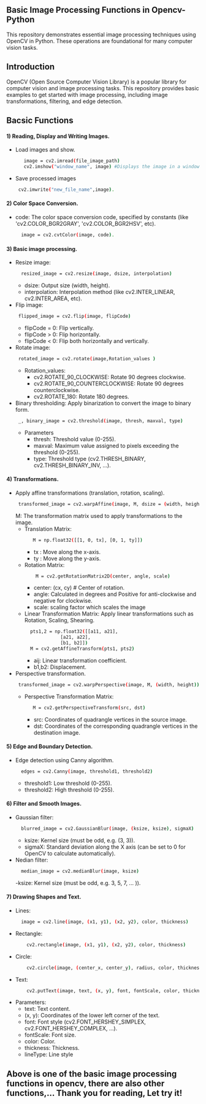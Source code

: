 ## Basic Image Processing Functions in Opencv-Python
This repository demonstrates essential image processing techniques using OpenCV in Python. These operations are foundational for many computer vision tasks.

## Introduction

OpenCV (Open Source Computer Vision Library) is a popular library for computer vision and image processing tasks. This repository provides basic examples to get started with image processing, including image transformations, filtering, and edge detection.

## Bacsic Functions
 #### 1) Reading, Display and Writing Images.
  - Load images and show.
    
    ```bash
       image = cv2.imread(file_image_path)
       cv2.imshow("window_name", image) #Displays the image in a window.
    ```
  - Save processed images
     ```bash
      cv2.imwrite("new_file_name",image).
    ```
  #### 2) Color Space Conversion.
  - code: The color space conversion code, specified by constants (like 'cv2.COLOR_BGR2GRAY', 'cv2.COLOR_BGR2HSV', etc).
    ```bash
      image = cv2.cvtColor(image, code).
    ```
  #### 3) Basic image processing.
  - Resize image:
    ```bash
      resized_image = cv2.resize(image, dsize, interpolation)
    ```
      - dsize: Output size (width, height).
      - interpolation: Interpolation method (like cv2.INTER_LINEAR, cv2.INTER_AREA, etc).
  - Flip image:
     ```bash
      flipped_image = cv2.flip(image, flipCode)
    ```
     - flipCode = 0: Flip vertically.
     - flipCode > 0: Flip horizontally.
     - flipCode < 0: Flip both horizontally and vertically.
  - Rotate image:
     ```bash
      rotated_image = cv2.rotate(image,Rotation_values )
    ```
     - Rotation_values:
       - cv2.ROTATE_90_CLOCKWISE: Rotate 90 degrees clockwise.
       - cv2.ROTATE_90_COUNTERCLOCKWISE: Rotate 90 degrees counterclockwise.
       - cv2.ROTATE_180: Rotate 180 degrees.
  - Binary thresholding:
    Apply binarization to convert the image to binary form.
     ```bash
      _, binary_image = cv2.threshold(image, thresh, maxval, type)
    ```
     - Parameters 
       - thresh: Threshold value (0-255).
       - maxval: Maximum value assigned to pixels exceeding the threshold (0-255).
       - type: Threshold type (cv2.THRESH_BINARY, cv2.THRESH_BINARY_INV, ...).
#### 4) Transformations.
  - Apply affine transformations (translation, rotation, scaling).
     ```bash
      transformed_image = cv2.warpAffine(image, M, dsize = (width, height))
    ```
     M: The transformation matrix used to apply transformations to the image.
      - Translation Matrix:
        ```bash
           M = np.float32([[1, 0, tx], [0, 1, ty]])
        ```
        - tx​ : Move along the x-axis.
        - ty​ : Move along the y-axis.
      - Rotation Matrix:
        ```bash
            M = cv2.getRotationMatrix2D(center, angle, scale)
        ```
        - center: (cx, cy)  # Center of rotation.
        - angle: Calculated in degrees and Positive for anti-clockwise and negative for clockwise.
        - scale: scaling factor which scales the image
      - Linear Transformation Matrix:
        Apply linear transformations such as Rotation, Scaling, Shearing.
        ```bash
          pts1,2 = np.float32([[a11, a21],
                     [a21, a22], 
                     [b1, b2]])
          M = cv2.getAffineTransform(pts1, pts2)
        ```
        - aij​: Linear transformation coefficient.
        - b1​,b2​: Displacement.
  - Perspective transformation.
     ```bash
      transformed_image = cv2.warpPerspective(image, M, (width, height))
    ```
     - Perspective Transformation Matrix:
        ```bash
           M = cv2.getPerspectiveTransform(src, dst) 
        ```
        - src: Coordinates of quadrangle vertices in the source image.
        - dst: Coordinates of the corresponding quadrangle vertices in the destination image.
 #### 5) Edge and Boundary Detection.
  - Edge detection using Canny algorithm.
      ```bash
        edges = cv2.Canny(image, threshold1, threshold2)
      ```
      - threshold1: Low threshold (0-255).
      - threshold2: High threshold (0-255).
 #### 6) Filter and Smooth Images.
   - Gaussian filter:
      ```bash
        blurred_image = cv2.GaussianBlur(image, (ksize, ksize), sigmaX)
      ```
     - ksize: Kernel size (must be odd, e.g. (3, 3)).
     - sigmaX: Standard deviation along the X axis (can be set to 0 for OpenCV to calculate automatically).
   - Nedian filter:
      ```bash
        median_image = cv2.medianBlur(image, ksize)
      ```
      -ksize: Kernel size (must be odd, e.g. 3, 5, 7, ... )).
 #### 7) Drawing Shapes and Text.
   - Lines:
      ```bash
        image = cv2.line(image, (x1, y1), (x2, y2), color, thickness)
      ```
  - Rectangle:
    ```bash
        cv2.rectangle(image, (x1, y1), (x2, y2), color, thickness)
      ```
  - Circle:
    ```bash
        cv2.circle(image, (center_x, center_y), radius, color, thickness)
      ```
  - Text:
    ```bash
        cv2.putText(image, text, (x, y), font, fontScale, color, thickness, lineType)
      ```
  - Parameters:
    - text: Text content.
    - (x, y): Coordinates of the lower left corner of the text.
    - font: Font style (cv2.FONT_HERSHEY_SIMPLEX, cv2.FONT_HERSHEY_COMPLEX, ...).
    - fontScale: Font size.
    - color: Color.
    - thickness: Thickness.
    - lineType: Line style
## Above is one of the basic image processing functions in opencv, there are also other functions,... Thank you for reading, Let try it!
 
 
